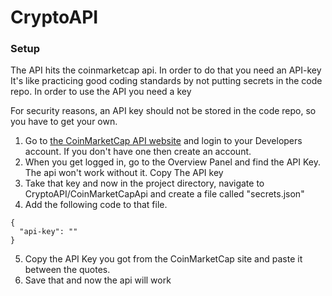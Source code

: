 # CryptoAPI


### Setup
The API hits the coinmarketcap api. 
In order to do that you need an API-key
It's like practicing good coding standards by not putting secrets in the code repo.
In order to use the API you need a key

For security reasons, an API key should not be stored in the code repo, so you have to get your own.
1. Go to [the CoinMarketCap API website](https://coinmarketcap.com/api/) and login to your Developers account. If you don't have one then create an account. 
2. When you get logged in, go to the Overview Panel and find the API Key. The api won't work without it.  Copy The API key 
3. Take that key and now in the project directory, navigate to CryptoAPI/CoinMarketCapApi and create a file called "secrets.json"
4. Add the following code to that file.

```
{
  "api-key": ""
}

```
5. Copy the API Key you got from the CoinMarketCap site and paste it between the quotes. 
6. Save that and now the api will work
